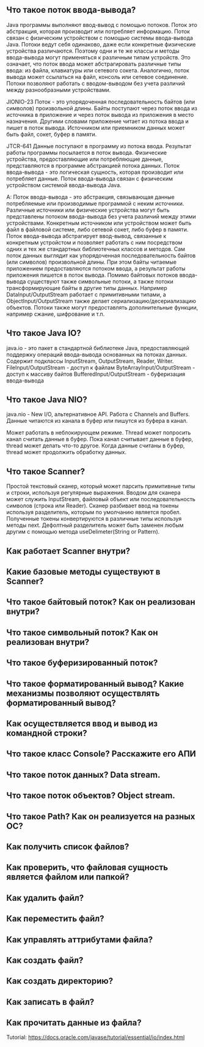 Что такое поток ввода-вывода?
-----------------------------

Java программы выполняют ввод-вывод с помощью потоков. Поток это абстракция, которая производит или потребляет информацию. Поток связан с физическим устройством с помощью системы ввода-вывода Java. Потоки ведут себя одинаково, даже если конкретные физические устройства различаются. Поэтому одни и те же классы и методы ввода-вывода могут применяться к различным типам устройств. Это означает, что поток ввода может абстрагировать различные типы ввода: из файла, клавиатуры или сетевого сокета. Аналогично, поток вывода может ссылаться на файл, консоль или сетевое соединение. Потоки позволяют работать с вводом-выводом без учета различий между разнообразными устройствами.

JIONIO-23
Поток - это упорядоченная последовательность байтов (или символов) произвольной длины. 
Байты поступают через поток ввода из источника в приложение и через поток вывода из приложения в место назначения. Другими словами приложение читает из потока ввода и пишет в поток вывода. Источником или приемником данных может быть файл, сокет, буфер в памяти.

JTCR-641
Данные поступают в программу из потока ввода. Результат работы программы посылается в поток вывода. Физические устройства, предоставляющие или потребляющие данные, представляются в программе абстракцией потока данных. Поток ввода-вывода - это логическая сущность, которая производит или потребляет данные. Поток ввода-вывода связан с физическим устройством системой ввода-вывода Java.

A:
Поток ввода-вывода - это абстракция, связывающая данные потребляемые или производимые программой с неким источники. Различные источники или физические устройства могут быть представлены потоком ввода-вывода без учета различий между этими устройствами. Конкретным источником или устройством может быть файл в файловой системе, либо сетевой сокет, либо буфер в памяти. Поток ввода-вывода абстрагирует ввод-вывод, связанные к конкретным устройстом и позволяет работать с ним посредством одних и тех же стандартных библиотечных классов и методов.
Сам поток данных выглядит как упорядоченная последовательность байтов (или символов) произвольной длины. При этом байты читаемые приложением предоставляются потоком ввода, а результат работы приложения пишется в поток вывода.
Помимо байтовых потоков ввода-вывода существуют также символьные потоки, а также потоки трансформирующие байты в другие типы данных. Например DataInput/OutputStream работает с примитивными типами, а ObjectInput/OutputStream также делает сериализацию/десериализацию объектов. Потоки также могут предоставлять дополнительные функции, например сжание, шифрование и т.п.


Что такое Java IO?
------------------
java.io - это пакет в стандартной библиотеке Java, предоставляющей поддержку операций ввода-вывода основанных на потоках данных.
Содержит подклассы InputStream, OutputStream, Reader, Writer. FileInput/OutputStream - доступ к файлам
ByteArrayInput/OutputStream - доступ к массиву байтов
BufferedInput/OutputStream - буферизация ввода-вывода


Что такое Java NIO?
-------------------
java.nio - New I/O, альтернативное API.
Работа с Channels and Buffers. Данные читаются из канала в буфер или пишутся из буфера в канал.

Может работать в неблокирующем режиме. Thread может попросить канал считать данные в буфер. Пока канал считывает данные в буфер, thread может делать что-то другое. Когда данные считаны в буфер, thread может продолжить обработку данных.



Что такое Scanner?
------------------
Простой текстовый сканер, который может парсить примитивные типы и строки, используя регулярные выражения. Вводом для сканера может служить InputStream, файловый объект или последовательность символов (строка или Reader).
Сканер разбивает ввод на токены используя разделитель, которым по умолчанию является пробел. Полученные токены конвертируются в различные типы используя методы next. Дефолтный разделитель может быть заменен любым другим с помощью метода useDelimeter(String or Pattern).


Как работает Scanner внутри?
----------------------------


Какие базовые методы существуют в Scanner?
------------------------------------------


Что такое байтовый поток? Как он реализован внутри?
---------------------------------------------------


Что такое символьный поток? Как он реализован внутри?
-----------------------------------------------------


Что такое буферизированный поток?
---------------------------------


Что такое форматированный вывод? Какие механизмы позволяют осуществлять форматированный вывод?
----------------------------------------------------------------------------------------------


Как осуществляется ввод и вывод из командной строки?
----------------------------------------------------


Что такое класс Console? Расскажите его АПИ
-------------------------------------------


Что такое поток данных? Data stream.
------------------------------------


Что такое поток объектов? Object stream.
----------------------------------------


Что такое Path? Как он реализуется на разных ОС?
------------------------------------------------


Как получить список файлов?
---------------------------


Как проверить, что файловая сущность является файлом или папкой?
----------------------------------------------------------------


Как удалить файл?
-----------------


Как переместить файл?
---------------------


Как управлять аттрибутами файла?
--------------------------------


Как создать файл?
-----------------


Как создать директорию?
-----------------------


Как записать в файл?
--------------------


Как прочитать данные из файла?
------------------------------


Tutorial: https://docs.oracle.com/javase/tutorial/essential/io/index.html
